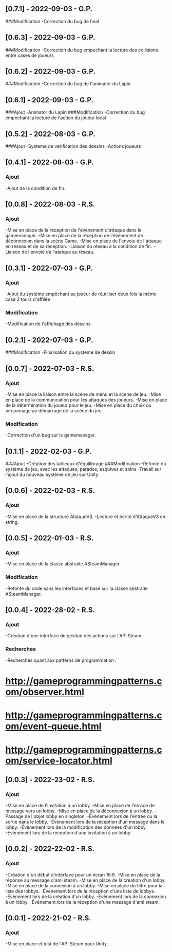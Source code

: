 ## [0.7.1] - 2022-09-03 - G.P.
###Modification
-Correction du bug de heal

## [0.6.3] - 2022-09-03 - G.P.
###Modification
-Correction du bug empechant la lecture des collisions entre cases de joueurs

## [0.6.2] - 2022-09-03 - G.P.
###Modification
-Correction du bug de l'animator du Lapin

## [0.6.1] - 2022-09-03 - G.P.
###Ajout
-Animator du Lapin
###Modification
-Correction du bug empechant la lecture de l'action du joueur local

## [0.5.2] - 2022-08-03 - G.P.
###Ajout
-Systeme de verification des dessins
-Actions joueurs

## [0.4.1] - 2022-08-03 - G.P.
### Ajout
-Ajout de la condition de fin.

## [0.0.8] - 2022-08-03 - R.S.
### Ajout
-Mise en place de la réception de l'évènement d'attaque dans le gamemanager.
-Mise en place de la réception de l'évènement de déconnexion dans la scène Game.
-Mise en place de l'envoie de l'attaque en réseau et de sa réception.
-Liaison du réseau à la condition de fin.
-Liaison de l'envoie de l'atatque au réseau.

## [0.3.1] - 2022-07-03 - G.P.
### Ajout
-Ajout du système empêchant au joueur de réutiliser deux fois la même case 2 tours d'affilée
### Modification
-Modification de l'affichage des dessins

## [0.2.1] - 2022-07-03 - G.P.
###Modification
-Finalisation du systeme de dessin

## [0.0.7] - 2022-07-03 - R.S.
### Ajout
-Mise en place la liaison entre la scène de menu et la scène de jeu.
-Mise en place de la communication pour les attaques des joueurs.
-Mise en place de la détermination du joueur pour le jeu.
-Mise en place du choix du personnage au démarrage de la scène du jeu.
### Modification
-Correction d'un bug sur le gamemanager.

## [0.1.1] - 2022-02-03 - G.P.
###Ajout
-Création des tableaux d'équilibrage
###Modification
-Refonte du système de jeu, avec les attaques, parades, esquives et soins
-Travail sur l'ajout du nouveau système de jeu sur Unity

## [0.0.6] - 2022-02-03 - R.S.
### Ajout
-Mise en place de la structure AttaqueV3.
-Lecture et écrite d'AttaqueV3 en string.

## [0.0.5] - 2022-01-03 - R.S.
### Ajout
-Mise en place de la classe abstraite ASteamManager.
### Modification
-Refonte du code sans les interfaces et basé sur la classe abstraite ASteamManager.

## [0.0.4] - 2022-28-02 - R.S.
### Ajout
-Création d'une interface de gestion des actions sur l'API Steam.
### Recherches
-Recherches quant aux patterns de programmation :
# http://gameprogrammingpatterns.com/observer.html
# http://gameprogrammingpatterns.com/event-queue.html
# http://gameprogrammingpatterns.com/service-locator.html

## [0.0.3] - 2022-23-02 - R.S.
### Ajout
-Mise en place de l'invitation à un lobby.
-Mise en place de l'envoie de message vers un lobby.
-Mise en place de la déconnexion à un lobby.
-Passage de l'objet lobby en singleton.
-Évènement lors de l'entrée ou la sortie dans le lobby.
-Évènement lors de la réception d'un message dans le lobby.
-Évènement lors de la modification des données d'un lobby.
-Évènement lors de la réception d'une invitation à un lobby.

## [0.0.2] - 2022-22-02 - R.S.
### Ajout
-Création d'un début d'interface pour un écran 16:9.
-Mise en place de la réponse au message d'ami steam.
-Mise en place de la création d'un lobby.
-Mise en place de la connexion à un lobby.
-Mise en place du filtre pour la liste des lobbys.
-Évènement lors de la réception d'une liste de lobbys.
-Évènement lors de la création d'un lobby.
-Évènement lors de la connexion à un lobby.
-Évènement lors de la réception d'une message d'ami steam.

## [0.0.1] - 2022-21-02 - R.S.
### Ajout
-Mise en place et test de l'API Steam pour Unity.